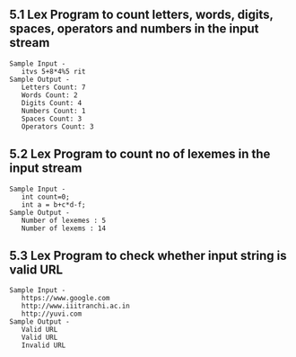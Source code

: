 ## 5.1 Lex Program to count letters, words, digits, spaces, operators and numbers in the input stream
    Sample Input -
       itvs 5+8*4%5 rit
    Sample Output -
       Letters Count: 7
       Words Count: 2
       Digits Count: 4
       Numbers Count: 1
       Spaces Count: 3
       Operators Count: 3 
       
       
## 5.2 Lex Program to count no of lexemes in the input stream
    Sample Input -
       int count=0;
       int a = b+c*d-f;
    Sample Output -
       Number of lexemes : 5
       Number of lexems : 14
      
       
## 5.3 Lex Program to check whether input string is valid URL
    Sample Input -
       https://www.google.com
       http://www.iiitranchi.ac.in
       http://yuvi.com
    Sample Output -
       Valid URL
       Valid URL
       Invalid URL
       
       
